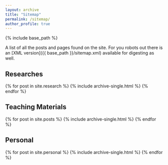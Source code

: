 ```yaml
---
layout: archive
title: "Sitemap"
permalink: /sitemap/
author_profile: true
---
```


{% include base_path %}

A list of all the posts and pages found on the site. For you robots out there is an [XML version]({{ base_path }}/sitemap.xml) available for digesting as well.

<h2>Researches</h2>
{% for post in site.research %}
  {% include archive-single.html %}
{% endfor %}

<h2>Teaching Materials</h2>
{% for post in site.posts %}
  {% include archive-single.html %}
{% endfor %}

<h2>Personal</h2>
{% for post in site.personal %}
  {% include archive-single.html %}
{% endfor %}


